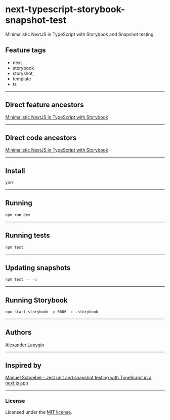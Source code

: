 # next-typescript-storybook-snapshot-test

Minimalistic NextJS in TypeScript with Storybook and Snapshot testing

## Feature tags

- next
- storybook
- storyshot,
- template
- ts

---

## Direct feature ancestors

[Minimalistic NextJS in TypeScript with Storybook](https://github.com/softspider/next-typescript-storybook)

---

## Direct code ancestors

[Minimalistic NextJS in TypeScript with Storybook](https://github.com/softspider/next-typescript-storybook)

---

## Install

```sh
yarn
```

---

## Running

```sh
npm run dev
```

---

## Running tests

```sh
npm test
```
---

## Updating snapshots

```sh
npm test -- -u
```

---

## Running Storybook

```sh
npx start-storybook -p 6006 -c .storybook
```

---

## Authors

[Alexander Lapygin](https://github.com/AlexanderLapygin)

---

## Inspired by

[Manuel Schoebel - Jest unit and snapshot testing with TypeScript in a next.js app](https://www.manuel-schoebel.com/blog/nextjs-typescript-storybook-setup)

---

### License

Licensed under the [MIT license](./LICENSE). 
